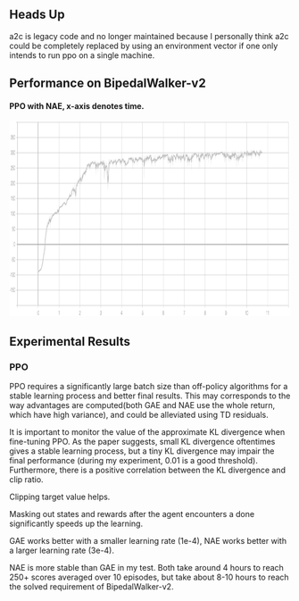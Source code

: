 ## Heads Up

a2c is legacy code and no longer maintained because I personally think a2c could be completely replaced by using an environment vector if one only intends to run ppo on a single machine.

## Performance on BipedalWalker-v2

#### PPO with NAE, x-axis denotes time.
<p align="center">
<img src="/results/ppo/time.png" alt="average score in tensorboard" height="350">
</p>

## Experimental Results 

### PPO

PPO requires a significantly large batch size than off-policy algorithms for a stable learning process and better final results. This may corresponds to the way advantages are computed(both GAE and NAE use the whole return, which have high variance), and could be alleviated using TD residuals.

It is important to monitor the value of the approximate KL divergence when fine-tuning PPO. As the paper suggests, small KL divergence oftentimes gives a stable learning process, but a tiny KL divergence may impair the final performance (during my experiment, 0.01 is a good threshold). Furthermore, there is a positive correlation between the KL divergence and clip ratio.

Clipping target value helps.

Masking out states and rewards after the agent encounters a done significantly speeds up the learning.

GAE works better with a smaller learning rate (1e-4), NAE works better with a larger learning rate (3e-4).

NAE is more stable than GAE in my test. Both take around 4 hours to reach 250+ scores averaged over 10 episodes, but take about 8-10 hours to reach the solved requirement of BipedalWalker-v2.